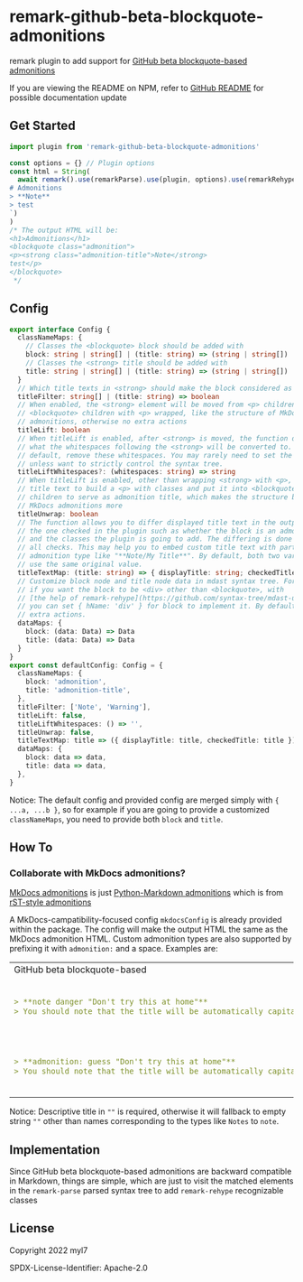 # remark-github-beta-blockquote-admonitions

remark plugin to add support for [GitHub beta blockquote-based admonitions](https://github.com/github/feedback/discussions/16925)

If you are viewing the README on NPM, refer to [GitHub README](https://github.com/myl7/remark-github-beta-blockquote-admonitions#readme) for possible documentation update

## Get Started

```js
import plugin from 'remark-github-beta-blockquote-admonitions'

const options = {} // Plugin options
const html = String(
  await remark().use(remarkParse).use(plugin, options).use(remarkRehype).use(rehypeStringify).process(`\
# Admonitions
> **Note**
> test
`)
)
/* The output HTML will be:
<h1>Admonitions</h1>
<blockquote class="admonition">
<p><strong class="admonition-title">Note</strong>
test</p>
</blockquote>
 */
```

## Config

```ts
export interface Config {
  classNameMaps: {
    // Classes the <blockquote> block should be added with
    block: string | string[] | (title: string) => (string | string[])
    // Classes the <strong> title should be added with
    title: string | string[] | (title: string) => (string | string[])
  }
  // Which title texts in <strong> should make the block considered as admonitions
  titleFilter: string[] | (title: string) => boolean
  // When enabled, the <strong> element will be moved from <p> children to
  // <blockquote> children with <p> wrapped, like the structure of MkDocs
  // admonitions, otherwise no extra actions
  titleLift: boolean
  // When titleLift is enabled, after <strong> is moved, the function defines
  // what the whitespaces following the <strong> will be converted to. By
  // default, remove these whitespaces. You may rarely need to set the option
  // unless want to strictly control the syntax tree.
  titleLiftWhitespaces?: (whitespaces: string) => string
  // When titleLift is enabled, other than wrapping <strong> with <p>, use the
  // title text to build a <p> with classes and put it into <blockquote>
  // children to serve as admonition title, which makes the structure be like
  // MkDocs admonitions more
  titleUnwrap: boolean
  // The function allows you to differ displayed title text in the output with
  // the one checked in the plugin such as whether the block is an admonition
  // and the classes the plugin is going to add. The differing is done before
  // all checks. This may help you to embed custom title text with particular
  // admonition type like "**Note/My Title**". By default, both two variables
  // use the same original value.
  titleTextMap: (title: string) => { displayTitle: string; checkedTitle: string }
  // Customize block node and title node data in mdast syntax tree. For example,
  // if you want the block to be <div> other than <blockquote>, with
  // [the help of remark-rehype](https://github.com/syntax-tree/mdast-util-to-hast#fields-on-nodes),
  // you can set { hName: 'div' } for block to implement it. By default, no
  // extra actions.
  dataMaps: {
    block: (data: Data) => Data
    title: (data: Data) => Data
  }
}
export const defaultConfig: Config = {
  classNameMaps: {
    block: 'admonition',
    title: 'admonition-title',
  },
  titleFilter: ['Note', 'Warning'],
  titleLift: false,
  titleLiftWhitespaces: () => '',
  titleUnwrap: false,
  titleTextMap: title => ({ displayTitle: title, checkedTitle: title }),
  dataMaps: {
    block: data => data,
    title: data => data,
  },
}
```

Notice: The default config and provided config are merged simply with `{ ...a, ...b }`, so for example if you are going to provide a customized `classNameMaps`, you need to provide both `block` and `title`.

## How To

### Collaborate with MkDocs admonitions?

[MkDocs admonitions](https://www.markdownguide.org/tools/mkdocs/#using-admonitions) is just [Python-Markdown admonitions](https://python-markdown.github.io/extensions/admonition/) which is from [rST-style admonitions](https://docutils.sourceforge.io/docs/ref/rst/directives.html#specific-admonitions)

A MkDocs-campatibility-focused config `mkdocsConfig` is already provided within the package.
The config will make the output HTML the same as the MkDocs admonition HTML.
Custom admonition types are also supported by prefixing it with `admonition:` and a space.
Examples are:

<table>
  <tr>
    <td>GitHub beta blockquote-based</td>
    <td>MkDocs</td>
    <td>HTML</td>
  </tr>
  <tr>
    <td>

```md
> **note danger "Don't try this at home"**
> You should note that the title will be automatically capitalized.
```

</td><td>

<!-- prettier-ignore -->
```md
!!! note danger "Don't try this at home"
    You should note that the title will be automatically capitalized.
```

</td><td>

```html
<div class="admonition note danger">
  <p class="admonition-title">Don't try this at home</p>
  <p>You should note that the title will be automatically capitalized.</p>
</div>
```

</td>
</tr>
<tr>
    <td>

```md
> **admonition: guess "Don't try this at home"**
> You should note that the title will be automatically capitalized.
```

</td><td>

<!-- prettier-ignore -->
```md
!!! guess "Don't try this at home"
    You should note that the title will be automatically capitalized.
```

</td><td>

```html
<div class="admonition guess">
  <p class="admonition-title">Don't try this at home</p>
  <p>You should note that the title will be automatically capitalized.</p>
</div>
```

</td>
</tr>
</table>

Notice: Descriptive title in `""` is required, otherwise it will fallback to empty string `""` other than names corresponding to the types like `Notes` to `note`.

## Implementation

Since GitHub beta blockquote-based admonitions are backward compatible in Markdown, things are simple, which are just to visit the matched elements in the `remark-parse` parsed syntax tree to add `remark-rehype` recognizable classes

## License

Copyright 2022 myl7

SPDX-License-Identifier: Apache-2.0
